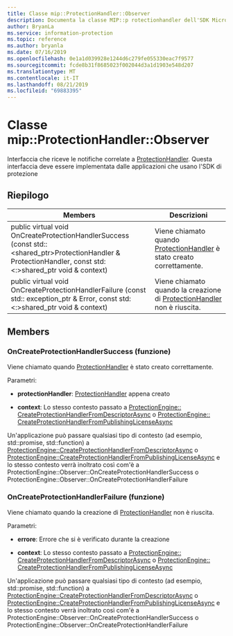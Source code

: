 ```yaml
---
title: Classe mip::ProtectionHandler::Observer
description: Documenta la classe MIP::p rotectionhandler dell'SDK Microsoft Information Protection (MIP).
author: BryanLa
ms.service: information-protection
ms.topic: reference
ms.author: bryanla
ms.date: 07/16/2019
ms.openlocfilehash: 0e1a1d039928e1244d6c279fe055330eac7f9577
ms.sourcegitcommit: fcde8b31f8685023f002044d3a1d1903e548d207
ms.translationtype: MT
ms.contentlocale: it-IT
ms.lasthandoff: 08/21/2019
ms.locfileid: "69883395"
---
```

# <a name="class-mipprotectionhandlerobserver"></a>Classe mip::ProtectionHandler::Observer 
Interfaccia che riceve le notifiche correlate a [ProtectionHandler](class_mip_protectionhandler.md).
Questa interfaccia deve essere implementata dalle applicazioni che usano l'SDK di protezione
  
## <a name="summary"></a>Riepilogo
 Members                        | Descrizioni                                
--------------------------------|---------------------------------------------
public virtual void OnCreateProtectionHandlerSuccess (const std::\<shared_ptr\>ProtectionHandler & ProtectionHandler, const std:\<:\>shared_ptr void & context)  |  Viene chiamato quando [ProtectionHandler](class_mip_protectionhandler.md) è stato creato correttamente.
public virtual void OnCreateProtectionHandlerFailure (const std:: exception_ptr & Error, const std:\<:\>shared_ptr void & context)  |  Viene chiamato quando la creazione di [ProtectionHandler](class_mip_protectionhandler.md) non è riuscita.
  
## <a name="members"></a>Members
  
### <a name="oncreateprotectionhandlersuccess-function"></a>OnCreateProtectionHandlerSuccess (funzione)
Viene chiamato quando [ProtectionHandler](class_mip_protectionhandler.md) è stato creato correttamente.

Parametri:  
* **protectionHandler**: [ProtectionHandler](class_mip_protectionhandler.md) appena creato


* **context**: Lo stesso contesto passato a [ProtectionEngine:: CreateProtectionHandlerFromDescriptorAsync](class_mip_protectionengine.md#createprotectionhandlerfromdescriptorasync-function) o [ProtectionEngine:: CreateProtectionHandlerFromPublishingLicenseAsync](class_mip_protectionengine.md#createprotectionhandlerfrompublishinglicenseasync-function)


Un'applicazione può passare qualsiasi tipo di contesto (ad esempio, std::promise, std::function) a [ProtectionEngine::CreateProtectionHandlerFromDescriptorAsync](class_mip_protectionengine.md#createprotectionhandlerfromdescriptorasync-function) o [ProtectionEngine::CreateProtectionHandlerFromPublishingLicenseAsync](class_mip_protectionengine.md#createprotectionhandlerfrompublishinglicenseasync-function) e lo stesso contesto verrà inoltrato così com'è a ProtectionEngine::Observer::OnCreateProtectionHandlerSuccess o ProtectionEngine::Observer::OnCreateProtectionHandlerFailure
  
### <a name="oncreateprotectionhandlerfailure-function"></a>OnCreateProtectionHandlerFailure (funzione)
Viene chiamato quando la creazione di [ProtectionHandler](class_mip_protectionhandler.md) non è riuscita.

Parametri:  
* **errore**: Errore che si è verificato durante la creazione 


* **context**: Lo stesso contesto passato a [ProtectionEngine:: CreateProtectionHandlerFromDescriptorAsync](class_mip_protectionengine.md#createprotectionhandlerfromdescriptorasync-function) o [ProtectionEngine:: CreateProtectionHandlerFromPublishingLicenseAsync](class_mip_protectionengine.md#createprotectionhandlerfrompublishinglicenseasync-function)


Un'applicazione può passare qualsiasi tipo di contesto (ad esempio, std::promise, std::function) a [ProtectionEngine::CreateProtectionHandlerFromDescriptorAsync](class_mip_protectionengine.md#createprotectionhandlerfromdescriptorasync-function) o [ProtectionEngine::CreateProtectionHandlerFromPublishingLicenseAsync](class_mip_protectionengine.md#createprotectionhandlerfrompublishinglicenseasync-function) e lo stesso contesto verrà inoltrato così com'è a ProtectionEngine::Observer::OnCreateProtectionHandlerSuccess o ProtectionEngine::Observer::OnCreateProtectionHandlerFailure
